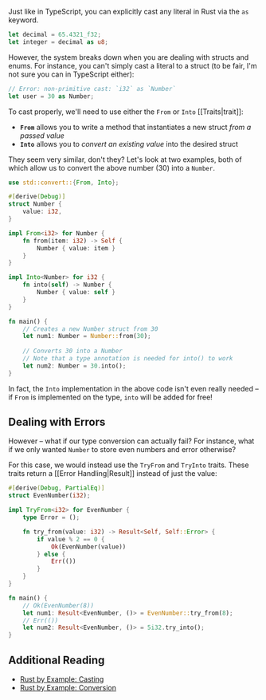 Just like in TypeScript, you can explicitly cast any literal in Rust via the `as` keyword. 

```rust
let decimal = 65.4321_f32;
let integer = decimal as u8; 
```

However, the system breaks down when you are dealing with structs and enums. For instance, you can't simply cast a literal to a struct (to be fair, I'm not sure you can in TypeScript either):

```rust
// Error: non-primitive cast: `i32` as `Number`
let user = 30 as Number;
```

To cast properly, we'll need to use either the `From` or `Into` [[Traits|trait]]:
- **`From`** allows you to write a method that instantiates a new struct *from a passed value*
- **`Into`** allows you to *convert an existing value* into the desired struct

They seem very similar, don't they? Let's look at two examples, both of which allow us to convert the above number (30) into a `Number`.

```rust
use std::convert::{From, Into};

#[derive(Debug)]
struct Number {
    value: i32,
}

impl From<i32> for Number {
    fn from(item: i32) -> Self {
        Number { value: item }
    }
}

impl Into<Number> for i32 {
    fn into(self) -> Number {
        Number { value: self }
    }
}

fn main() {
	// Creates a new Number struct from 30
    let num1: Number = Number::from(30);
    
    // Converts 30 into a Number
	// Note that a type annotation is needed for into() to work
    let num2: Number = 30.into();
}
```

In fact, the `Into` implementation in the above code isn't even really needed – if `From` is implemented on the type, `into` will be added for free!

## Dealing with Errors

However – what if our type conversion can actually fail? For instance, what if we only wanted `Number` to store even numbers and error otherwise?

For this case, we would instead use the `TryFrom` and `TryInto` traits. These traits return a [[Error Handling|Result]] instead of just the value:

```rust
#[derive(Debug, PartialEq)]
struct EvenNumber(i32);

impl TryFrom<i32> for EvenNumber {
    type Error = ();

    fn try_from(value: i32) -> Result<Self, Self::Error> {
        if value % 2 == 0 {
            Ok(EvenNumber(value))
        } else {
            Err(())
        }
    }
}

fn main() {
    // Ok(EvenNumber(8))
	let num1: Result<EvenNumber, ()> = EvenNumber::try_from(8);
	// Err(())
    let num2: Result<EvenNumber, ()> = 5i32.try_into();
}
```

## Additional Reading

- [Rust by Example: Casting](https://doc.rust-lang.org/rust-by-example/types/cast.html)
- [Rust by Example: Conversion](https://doc.rust-lang.org/rust-by-example/conversion.html)
